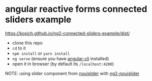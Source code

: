 # angular reactive forms connected sliders example

https://kosich.github.io/ng2-connected-sliders-example/dist/

- clone this repo
- `cd` to it
- `npm install` or `yarn install`
- `ng serve` (ensure you have [angular-cli](https://github.com/angular/angular-cli) installed)
- open it in browser (by default its `/localhost:4200`)

NOTE: using slider component from [nouislider](https://github.com/leongersen/noUiSlider) with [ng2-nouislider](https://github.com/tb/ng2-nouislider)
